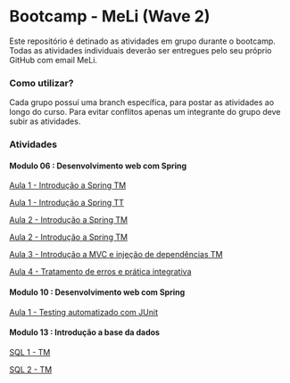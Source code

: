 # Bootcamp - MeLi (Wave 2)


Este repositório é detinado as atividades em grupo durante o bootcamp.
Todas as atividades individuais deverão ser entregues pelo seu próprio GitHub com email MeLi.


### Como utilizar?


Cada grupo possuí uma branch específica, para postar as atividades ao longo do curso. 
Para evitar conflitos apenas um integrante do grupo deve subir as atividades.

### Atividades

#### Modulo 06 : Desenvolvimento web com Spring
[Aula 1 - Introdução a Spring TM](https://github.com/wagnernegrao/bootcamp-meli/tree/main/aulas-spring/Modulo06/Aula01-TM/Equipe/numerosRomanos)

[Aula 1 - Introdução a Spring TT](https://github.com/wagnernegrao/bootcamp-meli/tree/main/aulas-spring/Modulo06/Aula01-TT/Equipe/codigoMorse)

[Aula 2 - Introdução a Spring TM](https://github.com/LarissaGMalagoli/calculadoraMetrosQuadrados)

[Aula 2 - Introdução a Spring TM](https://github.com/REPOSITORIOW2/bootcamp-w2/tree/grupo-3/exercicios-grupo/src/com/meli/Modulo6/calcidade)

[Aula 3 - Introdução a MVC e injeção de dependências TM](https://github.com/joutavm/calorias-bootcmap)

[Aula 4 - Tratamento de erros e prática integrativa](https://github.com/joutavm/bootcamp-commerce)

#### Modulo 10 : Desenvolvimento web com Spring
[Aula 1 - Testing automatizado com JUnit](https://github.com/joutavm/obter-diploma)

#### Modulo 13 : Introdução a base da dados
[SQL 1 - TM](https://github.com/wagnernegrao/SQL-1---TM/blob/main/README.md)

[SQL 2 - TM](https://github.com/wagnernegrao/SQL-2---TM)
